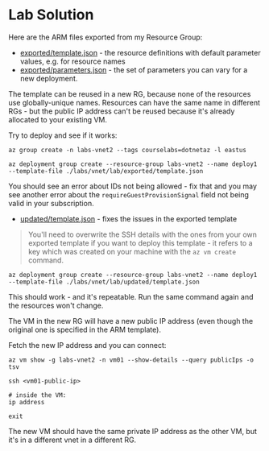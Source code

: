 # Lab Solution

Here are the ARM files exported from my Resource Group:

- [exported/template.json](./lab/exported/template.json) - the resource definitions with default parameter values, e.g. for resource names
- [exported/parameters.json](./lab/exported/parameters.json) - the set of parameters you can vary for a new deployment.

The template can be reused in a new RG, because none of the resources use globally-unique names. Resources can have the same name in different RGs - but the public IP address can't be reused because it's already allocated to your existing VM.

Try to deploy and see if it works:

```
az group create -n labs-vnet2 --tags courselabs=dotnetaz -l eastus

az deployment group create --resource-group labs-vnet2 --name deploy1 --template-file ./labs/vnet/lab/exported/template.json
```

You should see an error about IDs not being allowed - fix that and you may see another error about the `requireGuestProvisionSignal` field not being valid in your subscription.

- [updated/template.json](./lab/updated/template.json) - fixes the issues in the exported template

> You'll need to overwrite the SSH details with the ones from your own exported template if you want to deploy this template - it refers to a key which was created on your machine with the `az vm create` command.


```
az deployment group create --resource-group labs-vnet2 --name deploy1 --template-file ./labs/vnet/lab/updated/template.json
```

This should work - and it's repeatable. Run the same command again and the resources won't change. 

The VM in the new RG will have a new public IP address (even though the original one is specified in the ARM template).

Fetch the new IP address and you can connect:

```
az vm show -g labs-vnet2 -n vm01 --show-details --query publicIps -o tsv

ssh <vm01-public-ip>

# inside the VM:
ip address

exit
```

The new VM should have the same private IP address as the other VM, but it's in a different vnet in a different RG.